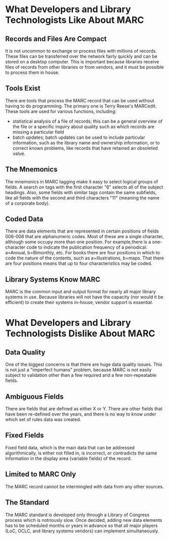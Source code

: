 # What Developers and Library Technologists Like About MARC

## Records and Files Are Compact

It is not uncommon to exchange or process files with millions of records. These files can be transferred over the network fairly quickly and can be stored on a desktop computer. This is important because libraries receive files of records from other libraries or from vendors, and it must be possible to process them in house.

## Tools Exist

There are tools that process the MARC record that can be used without having to do programmiing. The primary one is Terry Reese's MARCedit. These tools are used for various functions, including:

* statistical analysis of a file of records; this can be a general overview of the file or a specific inquiry about quality such as which records are missing a particular field
* batch updates; batch updates can be used to include particular information, such as the library name and ownership information, or to correct known problems, like records that have retained an obsoleted value.

## The Mnemonics 

The mnemonics in MARC tagging make it easy to select logical groups of fields. A search on tags with the first character "6" selects all of the subject headings. Also, some fields with similar tags contain the same subfields, like all fields with the second and third characters "11" (meaning the name of a corporate body). 

## Coded Data

There are data elements that are represented in certain positions of fields 006-008 that are alphanumeric codes. Most of these are a single character, although some occupy more than one position. For example,there is a one-character code to indicate the publication frequency of a periodical: a=Annual, b=Bimonthly, etc. For books there are four positions in which to code the nature of the contents, such as a=illustrations, b=maps. That there are four positions means that up to four characteristics may be coded. 

## Library Systems Know MARC

MARC is the common input and output format for nearly all major library systems in use. Because libraries will not have the capacity (nor would it be efficient) to create their systems in-house, vendor support is essential. 

# What Developers and Library Technologists Dislike About MARC

## Data Quality

One of the biggest concerns is that there are huge data quality issues. This is not just a "imperfect humans" problem, because MARC is not easily subject to validation other than a few required and a few non-repeatable fields. 

## Ambiguous Fields

There are fields that are defined as either X or Y. There are other fields that have been re-defined over the years, and there is no way to know under which set of rules data was created. 

## Fixed Fields

Fixed field data, which is the main data that can be addressed algorithmically, is either not filled in, is incorrect, or contradicts the same information in the display area (variable fields) of the record. 

## Limited to MARC Only

The MARC record cannot be intermingled with data from any other sources. 

## The Standard

The MARC standard is developed only through a Library of Congress process which is notriously slow. Once decided, adding new data elements has to be scheduled months or years in advance so that all major players (LoC, OCLC, and library systems vendors) can implement simultaneously.
